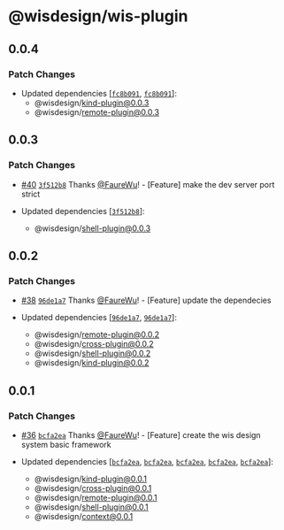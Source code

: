 # @wisdesign/wis-plugin

## 0.0.4

### Patch Changes

- Updated dependencies [[`fc8b091`](https://github.com/wisdesignsystem/wis-cli/commit/fc8b09123821b1fd3bd4ca932798767bd66d2a56), [`fc8b091`](https://github.com/wisdesignsystem/wis-cli/commit/fc8b09123821b1fd3bd4ca932798767bd66d2a56)]:
  - @wisdesign/kind-plugin@0.0.3
  - @wisdesign/remote-plugin@0.0.3

## 0.0.3

### Patch Changes

- [#40](https://github.com/wisdesignsystem/wis-cli/pull/40) [`3f512b8`](https://github.com/wisdesignsystem/wis-cli/commit/3f512b84df9fec8f5bd3eaf6d205162c51248a97) Thanks [@FaureWu](https://github.com/FaureWu)! - [Feature] make the dev server port strict

- Updated dependencies [[`3f512b8`](https://github.com/wisdesignsystem/wis-cli/commit/3f512b84df9fec8f5bd3eaf6d205162c51248a97)]:
  - @wisdesign/shell-plugin@0.0.3

## 0.0.2

### Patch Changes

- [#38](https://github.com/wisdesignsystem/wis-cli/pull/38) [`96de1a7`](https://github.com/wisdesignsystem/wis-cli/commit/96de1a74bb0d4b6ba2d7cf12caae80d568d2cf78) Thanks [@FaureWu](https://github.com/FaureWu)! - [Feature] update the dependecies

- Updated dependencies [[`96de1a7`](https://github.com/wisdesignsystem/wis-cli/commit/96de1a74bb0d4b6ba2d7cf12caae80d568d2cf78), [`96de1a7`](https://github.com/wisdesignsystem/wis-cli/commit/96de1a74bb0d4b6ba2d7cf12caae80d568d2cf78)]:
  - @wisdesign/remote-plugin@0.0.2
  - @wisdesign/cross-plugin@0.0.2
  - @wisdesign/shell-plugin@0.0.2
  - @wisdesign/kind-plugin@0.0.2

## 0.0.1

### Patch Changes

- [#36](https://github.com/wisdesignsystem/wis-cli/pull/36) [`bcfa2ea`](https://github.com/wisdesignsystem/wis-cli/commit/bcfa2eaa7e79618c664f11379df4819c0afcc1cc) Thanks [@FaureWu](https://github.com/FaureWu)! - [Feature] create the wis design system basic framework

- Updated dependencies [[`bcfa2ea`](https://github.com/wisdesignsystem/wis-cli/commit/bcfa2eaa7e79618c664f11379df4819c0afcc1cc), [`bcfa2ea`](https://github.com/wisdesignsystem/wis-cli/commit/bcfa2eaa7e79618c664f11379df4819c0afcc1cc), [`bcfa2ea`](https://github.com/wisdesignsystem/wis-cli/commit/bcfa2eaa7e79618c664f11379df4819c0afcc1cc), [`bcfa2ea`](https://github.com/wisdesignsystem/wis-cli/commit/bcfa2eaa7e79618c664f11379df4819c0afcc1cc), [`bcfa2ea`](https://github.com/wisdesignsystem/wis-cli/commit/bcfa2eaa7e79618c664f11379df4819c0afcc1cc)]:
  - @wisdesign/kind-plugin@0.0.1
  - @wisdesign/cross-plugin@0.0.1
  - @wisdesign/remote-plugin@0.0.1
  - @wisdesign/shell-plugin@0.0.1
  - @wisdesign/context@0.0.1
